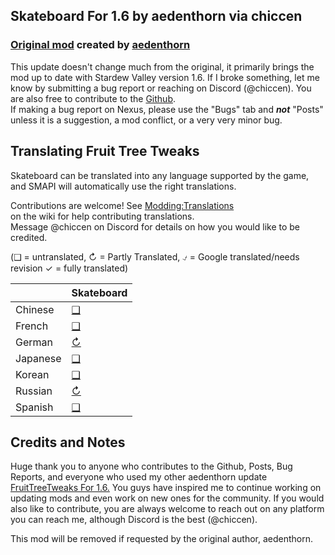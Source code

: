 ## Skateboard For 1.6 by aedenthorn via chiccen

### [Original mod](https://www.nexusmods.com/stardewvalley/mods/13096) created by [aedenthorn](https://next.nexusmods.com/profile/aedenthorn/about-me)

This update doesn't change much from the original, it primarily brings the mod up to date with Stardew Valley version 1.6. 
If I broke something, let me know by submitting a bug report or reaching on Discord (@chiccen). You are also free to contribute to the [Github](https://github.com/chiccenFL/Skateboard).  
If making a bug report on Nexus, please use the "Bugs" tab and ***not*** "Posts" unless it is a suggestion, a mod conflict, or a very very minor bug.  

## Translating Fruit Tree Tweaks
<!--

    This section is auto-generated using a script, there's no need to edit it manually.
    https://github.com/Pathoschild/StardewScripts/tree/main/create-translation-summary

-->
Skateboard can be translated into any language supported by the game, and SMAPI will automatically
use the right translations.

Contributions are welcome! See [Modding:Translations](https://stardewvalleywiki.com/Modding:Translations)  
on the wiki for help contributing translations.  
Message @chiccen on Discord for details on how you would like to be credited. 

(❑ = untranslated, ↻ = Partly Translated, ⍻ = Google translated/needs revision ✓ = fully translated)

&nbsp;     | Skateboard
:--------- | :----------------
Chinese    | [❑](./i18n)
French     | [❑](./i18n)
German     | [↻](./i18n)
Japanese   | [❑](./i18n)
Korean     | [❑](./i18n)
Russian    | [↻](./i18n)
Spanish    | [❑](./i18n)

## Credits and Notes

Huge thank you to anyone who contributes to the Github, Posts, Bug Reports, and everyone who used my other aedenthorn update [FruitTreeTweaks For 1.6.](https://www.nexusmods.com/stardewvalley/mods/21449/) You guys have inspired me to continue working on updating mods and even work on new ones for the community. If you would also like to contribute, you are always welcome to reach out on any platform you can reach me, although Discord is the best (@chiccen).

This mod will be removed if requested by the original author, aedenthorn.